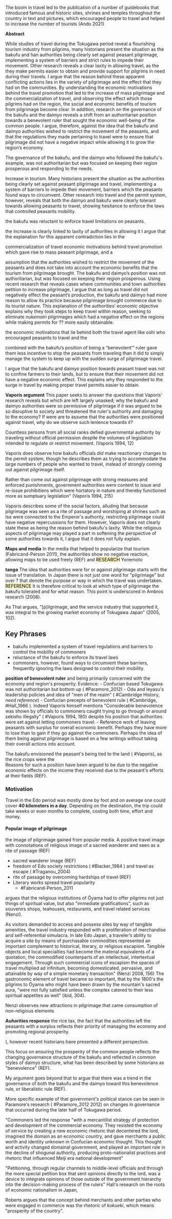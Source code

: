 The boom in travel led to the publication of a number of guidebooks that introduced famous and historic sites, shrines and temples throughout the country in text and pictures, which encouraged people to travel and helped to increase the number of tourists (Ando 2021)



**Abstract** 

While studies of travel during the Tokugawa period reveal a flourishing tourism industry from pilgrims, many historians present the situation as the bakufu and han authorities being clearly set against peasant pilgrimage, implementing a system of barriers and strict rules to impede their movement. Other research reveals a clear laxity in allowing travel, as the they make permits easier to obtain and provide support for pilgrims in need during their travels. I argue that the reason behind these apparent conflicting actions lies in the variety of pilgrimage and the effect that they had on the communities. By understanding the economic motivations behind the travel promotion that led to the increase of mass pilgrimage and the commercialization of travel, and observing the effect which those pilgrims had on the region, the social and economic benefits of tourism from pilgrimage become clear. In addition, research on the governance of the bakufu and the daimyo reveals a shift from an authoritarian position towards a benevolent ruler that sought the economic well-being of the common people. I argue, therefore, against the idea that the bakufu and daimyo authorities wished to restrict the movement of the peasants, and that the regulations they made pertaining to travel were to ensure that pilgrimage did not have a negative impact while allowing it to grow the region’s economy.

The governance of the bakufu, and the daimyo who followed the bakufu's example, was not authoritarian but was focused on keeping their region prosperous and responding to the needs. 


Increase in tourism. Many historians present the situation as the authorities being clearly set against peasant pilgrimage and travel, implementing a system of barriers to impede their movement, barriers which the peasants found ways to circumvent. Other research into travel and the permit system, however, reveals that both the daimyo and bakufu were clearly tolerant towards allowing peasants to travel, showing hesitance to enforce the laws that controlled peasants mobility.

the bakufu was reluctant to enforce travel limitations on peasants.

the increase is clearly linked to laxity of authorities in allowing it I argue that the explanation for this apparent contradiction lies in the

commercialization of travel economic motivations behind travel promotion which gave rise to mass peasant pilgrimage, and a

assumption that the authorities wished to restrict the movement of the peasants and does not take into account the economic benefits that the tourism from pilgrimage brought. The bakufu and daimyo’s position was not authoritarian, but was focused on keeping their region prosperous. Using recent research that reveals cases where communities and town authorities petition to increase pilgrimage, I argue that as long as travel did not negatively effect the peasant’s production, the bakufu and daimyo had more reason to allow its practice because pilgrimage brought commerce due to its tourist nature. This explanation of the authorities’ economic objective explains why they took steps to keep travel within reason, seeking to eliminate _nukemairi_ pilgrimages which had a negative effect on the regions while making permits for ?? more easily obtainable.

the economic motivations that lie behind both the travel agent like _oshi_ who encouraged peasants to travel and the

combined with the bakufu’s position of being a “benevolent’” ruler gave them less incentive to stop the peasants from traveling than it did to simply manage the system to keep up with the sudden surge of pilgrimage travel.

I argue that the bakufu and daimyo position towards peasant travel was not to confine farmers to their lands, but to ensure that their movement did not have a negative economic effect. This explains why they responded to the surge in travel by making proper travel permits easier to obtain.


**Vaporis argument**
This paper seeks to answer the questions that Vaporis' research reveals but which are left largely unasked; why the bakufu and daimyo authorities were so permissive of pilgrimage if it was argued to be so disruptive to society and threatened the ruler's authority and damaging to the economy? If were are to assume that the authorities were positioned against travel, why do we observe such lenience towards it? 

Countless persons from all social ranks defied governmental authority by traveling without official permission despite the volumes of legislation intended to regulate or restrict movement. (Vaporis 1994, 12)

Vaporis does observe how bakufu officials did make reactionary changes to the permit system, though he describes them as trying to accommodate the large numbers of people who wanted to travel, instead of strongly coming out against pilgrimage itself. 

Rather than come out against pilgrimage with strong measures and enforced punishments, government authorities were content to issue and re-issue prohibitiens which were hortatory in nature and thereby functioned more as sumptuary legislation" (Vaporis 1994, 215)


Vaporis describes some of the social factors, alluding that because pilgrimage was seen as a rite of passage and worshiping at shrines such as Ise were connected to the Emperor's authority, restricting pilgrimage could have negative repercussions for them. However, Vaporis does not clearly state these as being the reason behind bakufu's laxity. 
While the religious aspects of pilgrimage may played a part in softening the perspective of some authorities towards it, I argue that it does not fully explain. 


**Maps and media**
In the media that helped to popularize that tourism (Fabricand-Person 2011), the authorities show no negative reaction, allowing maps to be used freely (REF) and <mark style="background: #FFF3A3A6;">RESEARCH</mark> 
Yonemoto


**tango**
The idea that authorities were for or against pilgrimage starts with the issue of translation. In Japan there is not just one word for "pilgrimage" but over ? that denote the purpose or way in which the travel was undertaken. 
<mark style="background: #FFF3A3A6;">REFERENCE</mark>
It is therefore critical to look at which type of pilgrimage the bakufu tolerated and for what reason. This point is underscored in Ambros research (2008).

As Thal argues, "[p]ilgrimage, and the service industry that supported it, was integral to the growing market economy of Tokugawa Japan" (2005, 102). 

## Key Phrases

- bakufu implemented a system of travel regulations and barriers to control the mobility of commoners
- reluctance of the bakufu to enforce its travel laws
- commoners, however, found ways to circumvent these barriers, frequently ignoring the laws designed to control their mobility.



**position of benevolent ruler** and being primarily concerned with the economy and region's prosperity. 
Evidence: 
	- Confucian based Tokugawa was not authoritarian but bottom up ( #Paramore_2012)
	- Oda and Ieyasu's leadership policies and idea of "men of the realm" ( #Cambridge History, *need reference*)
	- Confucian precepts of benevolent rule ( #Cambridge, #Hall_1966 ). Indeed Vaporis himself mentions "Considerable benevolence was shown by officials to commoners caught trying to go through or around sekisho illegally" ( #Vaporis 1994, 180) despite his position that authorities were set against letting commoners travel.
	- Reference work of leaving peasants with surplus for overall economic benefit. Perhaps they have more to lose than to gain if they go against the commoners. Perhaps the idea of them being against pilgrimage is based on a few writings without taking their overall actions into account.


The bakufu envisioned the peasant's being tied to the land ( #Vaporis), as the rice crops were the  
Reasons for such a position have been argued to be due to the negative economic effects on the income they received due to the peasant's efforts at their fields (REF).

### Motivation
Travel in the Edo period was mostly done by foot and on average one could cover **40 kilometers in a day**. Depending on the destination, the trip could take weeks or even months to complete, costing both time, effort and money.
#### Popular image of pilgrimage
the image of pilgrimage gained from popular media.
A positive travel image with connotations of religious image of a sacred wanderer and seen as a rite of passage (REF)
- sacred wanderer image (REF)
- freedom of Edo society restrictions ( #Blacker_1984 )	 and travel as escape ( #Traganou_2004)
- rite of passage by overcoming hardships of travel (REF)
- Literary works spread travel popularity 
	- #Fabricand-Person_2011 




argues that the religious institutions of Ōyama had to offer pilgrims not just things of spiritual value, but also "immediate gratifications", such as souvenirs shops, teahouses, restaurants, and travel related services (Nenzi).

As visitors demanded to access and possess sites by way of tangible amenities, the travel industry responded with a proliferation of merchandise and self-referential simulacra. In late Edo Japan, a traveler’s ability to acquire a site by means of purchasable commodities represented an important com­plement to historical, literary, or religious escapism. Tangible objects and local specialties had become the material equivalents of a quotation, the commodi­fied counterparts of an intellectual, intertextual engagement. Through such commercial icons of escapism the spaces of travel multiplied ad infinitum, becoming domesticated, pervasive, and attainable by way of a simple ­monetary transaction" (Nenzi 2008, 156)
The gastronomic element of travel became so important, that by the 1800's the pilgrims to Ōyama who might have been drawn by the mountain's sacred aura, "were not fully satisfied unless the complex catered to their less spiritual appetites as well" (ibid, 304).

Nenzi observes new attractions in pilgrimage that came consumption of non-religious elements

**Auhorities response**
the rice tax, the fact that the authorities left the peasants with a surplus reflects their priority of managing the economy and promoting regional prosperity. 

), however recent historians have presented a different perspective. 


This focus on ensuring the prosperity of the common people reflects the changing governance structure of the bakufu and reflected in common styles of daimyo structure, what has been described by some historians as "benevolence" (REF).

My argument goes beyond that to argue that there was a trend in the governance of both the bakufu and the daimyo toward this benevolence rule, or liberalistic rule (REF).


More specific example of that government's political stance can be seen in Paramore's research ( #Paramore_2012 2012) on changes in governance that occurred during the later half of Tokugawa period.


"Commoners led the response "with a mercantilist strategy of protection and development of the commercial economy. They resisted the economy of service by creating a new economic rhetoric that decentered the lord, imagined the domain as an economic country, and gave merchants a public worth and identity unknown in Confucian economic thought. This thought and activity changed domainal government, and played an important role in the decline of shogunal authority, producing proto-nationalist practices and rhetoric that influenced Meiji era national development" 

"Petitioning, through regular channels to middle-level officials and through the more special petition box that sent opinions directly to the lord, was a device to integrate opinions of those outside of the government hierarchy into the decision-making process of the rulers"
 Hall's research on the roots of economic nationalism in Japan, 

Roberts argues that the concept behind merchants and other parties who were engaged in commerce was the rhetoric of *kokueki*, which means "prosperity of the country".  
